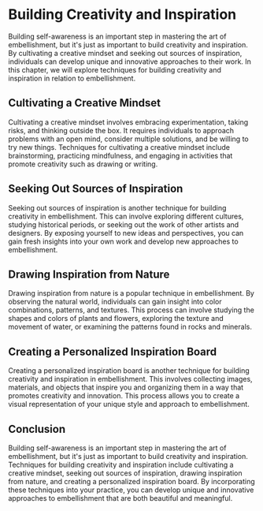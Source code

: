 Building Creativity and Inspiration
=======================================================================

Building self-awareness is an important step in mastering the art of embellishment, but it's just as important to build creativity and inspiration. By cultivating a creative mindset and seeking out sources of inspiration, individuals can develop unique and innovative approaches to their work. In this chapter, we will explore techniques for building creativity and inspiration in relation to embellishment.

Cultivating a Creative Mindset
------------------------------

Cultivating a creative mindset involves embracing experimentation, taking risks, and thinking outside the box. It requires individuals to approach problems with an open mind, consider multiple solutions, and be willing to try new things. Techniques for cultivating a creative mindset include brainstorming, practicing mindfulness, and engaging in activities that promote creativity such as drawing or writing.

Seeking Out Sources of Inspiration
----------------------------------

Seeking out sources of inspiration is another technique for building creativity in embellishment. This can involve exploring different cultures, studying historical periods, or seeking out the work of other artists and designers. By exposing yourself to new ideas and perspectives, you can gain fresh insights into your own work and develop new approaches to embellishment.

Drawing Inspiration from Nature
-------------------------------

Drawing inspiration from nature is a popular technique in embellishment. By observing the natural world, individuals can gain insight into color combinations, patterns, and textures. This process can involve studying the shapes and colors of plants and flowers, exploring the texture and movement of water, or examining the patterns found in rocks and minerals.

Creating a Personalized Inspiration Board
-----------------------------------------

Creating a personalized inspiration board is another technique for building creativity and inspiration in embellishment. This involves collecting images, materials, and objects that inspire you and organizing them in a way that promotes creativity and innovation. This process allows you to create a visual representation of your unique style and approach to embellishment.

Conclusion
----------

Building self-awareness is an important step in mastering the art of embellishment, but it's just as important to build creativity and inspiration. Techniques for building creativity and inspiration include cultivating a creative mindset, seeking out sources of inspiration, drawing inspiration from nature, and creating a personalized inspiration board. By incorporating these techniques into your practice, you can develop unique and innovative approaches to embellishment that are both beautiful and meaningful.
